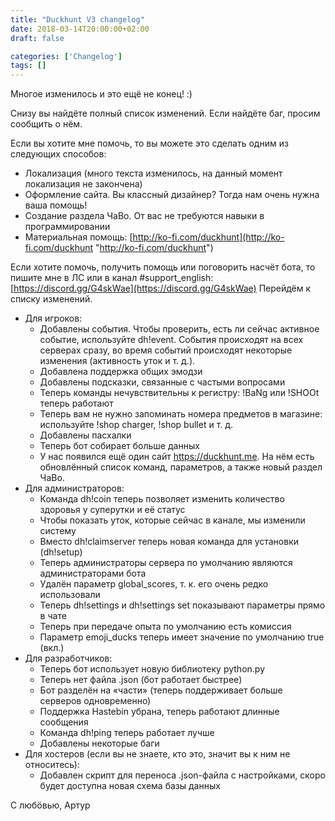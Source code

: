 ```yaml
---
title: "Duckhunt V3 changelog"
date: 2018-03-14T20:00:00+02:00
draft: false

categories: ['Changelog']
tags: []
---
```


Многое изменилось и это ещё не конец! :)
 
Снизу вы найдёте полный список изменений. Если найдёте баг, просим сообщить о нём.

<!--more-->
 
Если вы хотите мне помочь, то вы можете это сделать одним из следующих способов:

*   Локализация (много текста изменилось, на данный момент локализация не закончена)
*   Оформление сайта. Вы классный дизайнер? Тогда нам очень нужна ваша помощь!
*   Создание раздела ЧаВо. От вас не требуются навыки в программировании
*   Материальная помощь: [http://ko-fi.com/duckhunt](http://ko-fi.com/duckhunt "http://ko-fi.com/duckhunt")

Если хотите помочь, получить помощь или поговорить насчёт бота, то пишите мне в ЛС или в канал #support_english: [https://discord.gg/G4skWae](https://discord.gg/G4skWae) Перейдём к списку изменений.

*   Для игроков:
    *   Добавлены события. Чтобы проверить, есть ли сейчас активное событие, используйте dh!event. События происходят на всех серверах сразу, во время событий происходят некоторые изменения (активность уток и т. д.).
    *   Добавлена поддержка общих эмодзи
    *   Добавлены подсказки, связанные с частыми вопросами
    *   Теперь команды нечувствительны к регистру: !BaNg или !SHOOt теперь работают
    *   Теперь вам не нужно запоминать номера предметов в магазине: используйте !shop charger, !shop bullet и т. д.
    *   Добавлены пасхалки
    *   Теперь бот собирает больше данных
    *   У нас появился ещё один сайт https://duckhunt.me. На нём есть обновлённый список команд, параметров, а также новый раздел ЧаВо.
*   Для администраторов:
    *   Команда dh!coin теперь позволяет изменить количество здоровья у суперутки и её статус
    *   Чтобы показать уток, которые сейчас в канале, мы изменили систему
    *   Вместо dh!claimserver теперь новая команда для установки (dh!setup)
    *   Теперь администраторы сервера по умолчанию являются администраторами бота
    *   Удалён параметр global_scores, т. к. его очень редко использовали
    *   Теперь dh!settings и dh!settings set показывают параметры прямо в чате
    *   Теперь при передаче опыта по умолчанию есть комиссия
    *   Параметр emoji_ducks теперь имеет значение по умолчанию true (вкл.)
*   Для разработчиков:
    *   Теперь бот использует новую библиотеку python.py
    *   Теперь нет файла .json (бот работает быстрее)
    *   Бот разделён на «части» (теперь поддерживает больше серверов одновременно)
    *   Поддержка Hastebin убрана, теперь работают длинные сообщения
    *   Команда dh!ping теперь работает лучше
    *   Добавлены некоторые баги
*   Для хостеров (если вы не знаете, кто это, значит вы к ним не относитесь):
    *   Добавлен скрипт для переноса .json-файла с настройками, скоро будет доступна новая схема базы данных

С любöвью, Артур
